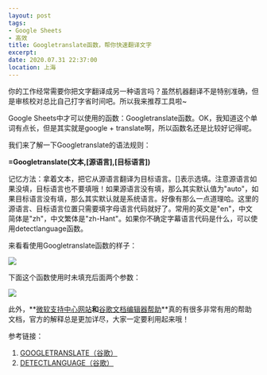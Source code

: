 ```yaml
---
layout: post
tags: 
- Google Sheets
- 高效
title: Googletranslate函数，帮你快速翻译文字
excerpt: 
date: 2020.07.31 22:37:00
location: 上海
---
```


你的工作经常需要你把文字翻译成另一种语言吗？虽然机器翻译不是特别准确，但是审核校对总比自己打字省时间吧。所以我来推荐工具啦~

Google Sheets中才可以使用的函数：Googletranslate函数。OK，我知道这个单词有点长，但是其实就是google + translate啊，所以函数名还是比较好记得呢。

我们来了解一下Googletranslate的语法规则：

**=Googletranslate(文本,[源语言],[目标语言])**

记忆方法：拿着文本，把它从源语言翻译为目标语言。[]表示选填。注意源语言如果没填，目标语言也不要填哦！如果源语言没有填，那么其实默认值为"auto"，如果目标语言没有填，那么其实默认就是系统语言。好像有那么一点道理哈。这里的源语言、目标语言位置只需要填字母语言代码就好了。常用的英文是"en"，中文简体是"zh"，中文繁体是"zh-Hant"。如果你不确定字幕语言代码是什么，可以使用detectlanguage函数。

来看看使用Googletranslate函数的样子：

<div class="zoom-pic-full">
	<a href="{{ site.url }}/{{ site.baseurl }}/imgs/posts/2020-07-31-How-To-Use-the-Googletranslate-Function-0.png" data-detail="" data-source="{{ site.url }}/{{ site.baseurl }}/imgs/posts/2020-07-31-How-To-Use-the-Googletranslate-Function-0.png" title="字符串和他们的修剪后的结果" style="width:251px; height:120px;">
		<img src="{{ site.url }}/{{ site.baseurl }}/imgs/posts/2020-07-31-How-To-Use-the-Googletranslate-Function-0.png">
	</a>
</div>

下面这个函数使用时未填充后面两个参数：
<div class="zoom-pic-full">
	<a href="{{ site.url }}/{{ site.baseurl }}/imgs/posts/2020-07-31-How-To-Use-the-Googletranslate-Function-1.png" data-detail="" data-source="{{ site.url }}/{{ site.baseurl }}/imgs/posts/2020-07-31-How-To-Use-the-Googletranslate-Function-1.png" title="字符串和他们的修剪后的结果" style="width:251px; height:120px;">
		<img src="{{ site.url }}/{{ site.baseurl }}/imgs/posts/2020-07-31-How-To-Use-the-Googletranslate-Function-1.png">
	</a>
</div>

此外，**<a href="https://support.microsoft.com/zh-cn" target="_blank">微软支持中心网站</a>**和**<a href="https://support.google.com/docs#topic=1382883" target="_blank">谷歌文档编辑器帮助</a>**真的有很多非常有用的帮助文档，官方的解释总是更加详尽，大家一定要利用起来哦！

参考链接：
1. <a href="https://support.google.com/docs/answer/3093331?hl=en" target="_blank">GOOGLETRANSLATE（谷歌）</a>
2. <a href="https://support.google.com/docs/answer/3093278" target="_blank">DETECTLANGUAGE（谷歌）</a>
